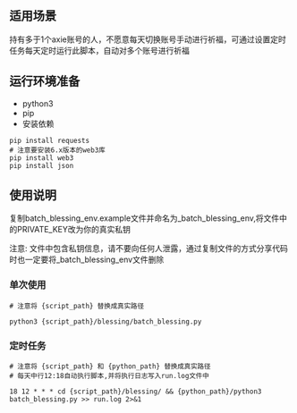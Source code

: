 ## 适用场景

持有多于1个axie账号的人，不愿意每天切换账号手动进行祈福，可通过设置定时任务每天定时运行此脚本，自动对多个账号进行祈福


## 运行环境准备

- python3  
- pip  
- 安装依赖  

```
pip install requests
# 注意要安装6.x版本的web3库
pip install web3
pip install json
```

## 使用说明 

复制batch_blessing_env.example文件并命名为_batch_blessing_env,将文件中的PRIVATE_KEY改为你的真实私钥

注意: 文件中包含私钥信息，请不要向任何人泄露，通过复制文件的方式分享代码时也一定要将_batch_blessing_env文件删除

### 单次使用

```
# 注意将 {script_path} 替换成真实路径

python3 {script_path}/blessing/batch_blessing.py
```

### 定时任务

```
# 注意将 {script_path} 和 {python_path} 替换成真实路径
# 每天中行12:18自动执行脚本,并将执行日志写入run.log文件中

18 12 * * * cd {script_path}/blessing/ && {python_path}/python3 batch_blessing.py >> run.log 2>&1

```


